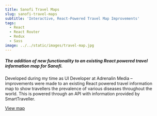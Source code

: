 ```yaml
---
title: Sanofi Travel Maps
slug: sanofi-travel-maps
subtitle: 'Interactive, React-Powered Travel Map Improvements'
tags:
  - React
  - React Router
  - Redux
  - Sass
image: ../../static/images/travel-map.jpg
---
```

##### The addition of new functionality to an existing React powered travel information map for Sanofi.

Developed during my time as UI Developer at Adrenalin Media – improvements were made to an existing React powered travel information map to show travellers the prevalence of various diseases throughout the world. This is powered through an API with information provided by SmartTraveller.

[View map](https://vaccinehub.com.au/map/disease-prevalence/)
